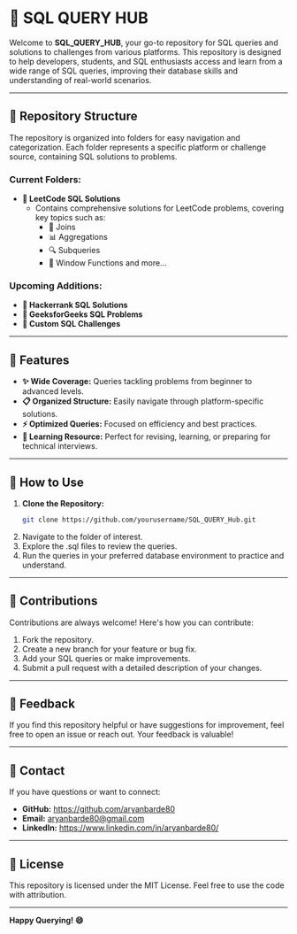 # 📕 SQL QUERY HUB

Welcome to **SQL_QUERY_HUB**, your go-to repository for SQL queries and solutions to challenges from various platforms. This repository is designed to help developers, students, and SQL enthusiasts access and learn from a wide range of SQL queries, improving their database skills and understanding of real-world scenarios.

---

## 📂 Repository Structure

The repository is organized into folders for easy navigation and categorization. Each folder represents a specific platform or challenge source, containing SQL solutions to problems.

### Current Folders:

- **📁 LeetCode SQL Solutions**
  - Contains comprehensive solutions for LeetCode problems, covering key topics such as:
    - 🧩 Joins
    - 📊 Aggregations
    - 🔍 Subqueries
    - 🎯 Window Functions and more...

### Upcoming Additions:
- **📁 Hackerrank SQL Solutions**
- **📁 GeeksforGeeks SQL Problems**
- **📁 Custom SQL Challenges**

---

## 🚀 Features

- **✨ Wide Coverage:** Queries tackling problems from beginner to advanced levels.
- **📋 Organized Structure:** Easily navigate through platform-specific solutions.
- **⚡ Optimized Queries:** Focused on efficiency and best practices.
- **📘 Learning Resource:** Perfect for revising, learning, or preparing for technical interviews.

---

## 🔗 How to Use

1. **Clone the Repository:**
   ```bash
   git clone https://github.com/yourusername/SQL_QUERY_Hub.git
2. Navigate to the folder of interest.
3. Explore the .sql files to review the queries.
4. Run the queries in your preferred database environment to practice and understand.

---

## 🤝 Contributions

Contributions are always welcome! Here's how you can contribute:

1. Fork the repository.
2. Create a new branch for your feature or bug fix.
3. Add your SQL queries or make improvements.
4. Submit a pull request with a detailed description of your changes.

---

## 🌟 Feedback

If you find this repository helpful or have suggestions for improvement, feel free to open an issue or reach out. Your feedback is valuable!

---

## 📧 Contact

If you have questions or want to connect:

- **GitHub:** https://github.com/aryanbarde80
- **Email:** aryanbarde80@gmail.com
- **LinkedIn:** https://www.linkedin.com/in/aryanbarde80/

---

## 📜 License

This repository is licensed under the MIT License. Feel free to use the code with attribution.

---

**Happy Querying! 😄**




